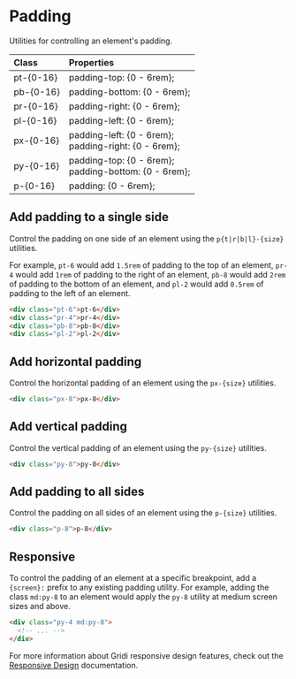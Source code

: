 # Padding

Utilities for controlling an element's padding.

| Class     | Properties                                                |
| :-------- | :-------------------------------------------------------- |
| pt-{0-16} | padding-top: {0 - 6rem};                                  |
| pb-{0-16} | padding-bottom: {0 - 6rem};                               |
| pr-{0-16} | padding-right: {0 - 6rem};                                |
| pl-{0-16} | padding-left: {0 - 6rem};                                 |
| px-{0-16} | padding-left: {0 - 6rem}; <br> padding-right: {0 - 6rem}; |
| py-{0-16} | padding-top: {0 - 6rem}; <br> padding-bottom: {0 - 6rem}; |
| p-{0-16}  | padding: {0 - 6rem};                                      |

## Add padding to a single side

Control the padding on one side of an element using the `p{t|r|b|l}-{size}` utilities.

For example, `pt-6` would add `1.5rem` of padding to the top of an element, `pr-4` would add `1rem` of padding to the right of an element, `pb-8` would add `2rem` of padding to the bottom of an element, and `pl-2` would add `0.5rem` of padding to the left of an element.

```html
<div class="pt-6">pt-6</div>
<div class="pr-4">pr-4</div>
<div class="pb-8">pb-8</div>
<div class="pl-2">pl-2</div>
```

## Add horizontal padding

Control the horizontal padding of an element using the `px-{size}` utilities.

```html
<div class="px-8">px-8</div>
```

## Add vertical padding

Control the vertical padding of an element using the `py-{size}` utilities.

```html
<div class="py-8">py-8</div>
```

## Add padding to all sides

Control the padding on all sides of an element using the `p-{size}` utilities.

```html
<div class="p-8">p-8</div>
```

## Responsive

To control the padding of an element at a specific breakpoint, add a `{screen}:` prefix to any existing padding utility. For example, adding the class `md:py-8` to an element would apply the `py-8` utility at medium screen sizes and above.

```html
<div class="py-4 md:py-8">
  <!-- ... -->
</div>
```

For more information about Gridi responsive design features, check out the <a href="/gridi/guide/responsive-design.html">Responsive Design</a> documentation.
